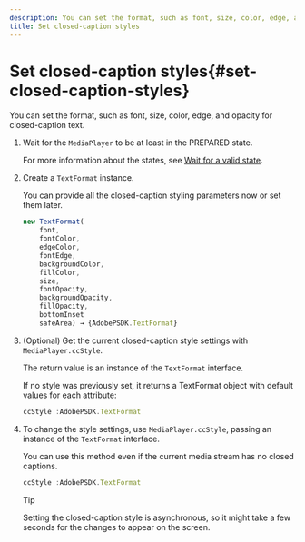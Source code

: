 ```yaml
---
description: You can set the format, such as font, size, color, edge, and opacity for closed-caption text.
title: Set closed-caption styles
---
```


# Set closed-caption styles{#set-closed-caption-styles}

You can set the format, such as font, size, color, edge, and opacity for closed-caption text.

1. Wait for the `MediaPlayer` to be at least in the PREPARED state.

   For more information about the states, see [Wait for a valid state](../../../content-playback-options-browser-tvsdk/ui-configure/t-psdk-browser-tvsdk-2.4-ui-state-prepared-wait-for.md).
1. Create a `TextFormat` instance.

   You can provide all the closed-caption styling parameters now or set them later.

   ```js
   new TextFormat( 
       font,   
       fontColor,  
       edgeColor,   
       fontEdge,  
       backgroundColor,   
       fillColor,  
       size,   
       fontOpacity,   
       backgroundOpacity,  
       fillOpacity, 
       bottomInset 
       safeArea) → {AdobePSDK.TextFormat}
   ```

1. (Optional) Get the current closed-caption style settings with `MediaPlayer.ccStyle`.

   The return value is an instance of the `TextFormat` interface.

   If no style was previously set, it returns a TextFormat object with default values for each attribute: 

   ```js
   ccStyle :AdobePSDK.TextFormat
   ```

1. To change the style settings, use `MediaPlayer.ccStyle`, passing an instance of the `TextFormat` interface.

   You can use this method even if the current media stream has no closed captions. 

   ```js
   ccStyle :AdobePSDK.TextFormat 
   ```

   >[!TIP]
   >
   >Setting the closed-caption style is asynchronous, so it might take a few seconds for the changes to appear on the screen.


